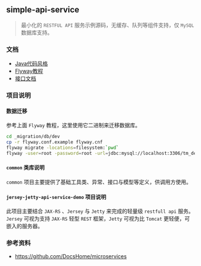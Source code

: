 simple-api-service
-----

>   最小化的 `RESTFUL API` 服务示例源码，无缓存、队列等组件支持，仅 `MySQL` 数据库支持。 


### 文档

- [Java代码风格](_docs/CodeStyle.md)
- [Flyway教程](_docs/Flyway.md)
- [接口文档](_docs/api.md)

### 项目说明

#### 数据迁移

参考上面 `Flyway` 教程，这里使用它二进制来迁移数据库。

```bash
cd _migration/db/dev
cp -r flyway.conf.example flyway.cnf
flyway migrate -locations=filesystem:`pwd`
flyway -user=root -password=root -url=jdbc:mysql://localhost:3306/tm_demo_dev -locations=filesystem:`pwd` migrate
```

#### `common` 类库说明

`common` 项目主要提供了基础工具类、异常、接口与模型等定义，供调用方使用。

#### `jersey-jetty-api-service-demo` 项目说明

此项目主要结合 `JAX-RS` 、`Jersey` 与 `Jetty` 来完成的轻量级 `restfull api` 服务。`Jersey` 可视为支持 `JAX-RS` 轻型 `REST` 框架，`Jetty` 可视为比 `Tomcat` 更轻便，可嵌入的服务器。


### 参考资料

- https://github.com/DocsHome/microservices
